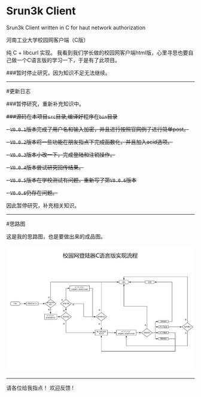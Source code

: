 
# Srun3k Client
Srun3k Client written in C for haut network authorization

河南工业大学校园网客户端（C版）

纯 C + libcurl 实现。
我看到我们学长做的校园网客户端html版，心里寻思也要自己做一个C语言版的学习一下，于是有了此项目。


###暂时停止研究，因为知识不足无法继续。

----------

#更新日志

###暂停研究，重新补充知识中。

~~###源码在本项目`src`目录,编译好程序在`bin`目录~~

~~- `V0.0.1`版本完成了用户名和输入加密，并且进行按照官网例子进行简单post。~~

~~- `V0.0.2`版本将一些功能在朋友指点下完成函数化，并且加入acid选项。~~

~~- `V0.0.3`版本小改一下，完成登陆和注销操作。~~

~~- `V0.0.4`版本尝试研究回传结果。~~

~~- `V0.0.5`版本在学校测试有问题，重新写了第`V0.0.6`版本~~

~~- `V0.0.6`仍存在问题。~~

因此暂停研究，补充相关知识。


----------

#思路图

这是我的思路图，也是要做出来的成品图。

 ![image](https://github.com/CHN-STUDENT/srun3k-client/blob/gh-pages/myidea.jpg)



----------
请各位给我指点！ 欢迎反馈 !   
